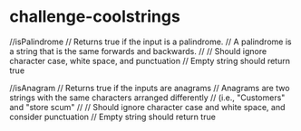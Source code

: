 # challenge-coolstrings

//isPalindrome
// Returns true if the input is a palindrome.
// A palindrome is a string that is the same forwards and backwards.
//
// Should ignore character case, white space, and punctuation
// Empty string should return true

//isAnagram
// Returns true if the inputs are anagrams
// Anagrams are two strings with the same characters arranged differently
//   (i.e., "Customers" and "store scum"
//
// Should ignore character case and white space, and consider punctuation
// Empty string should return true

